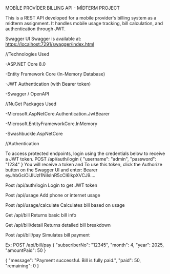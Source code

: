 ﻿MOBİLE PROVİDER BILLING API - MİDTERM PROJECT

This is a REST API developed for a mobile provider's billing system as a midterm assignment. It handles mobile usage tracking, bill calculation, and authentication through JWT.

Swagger UI
Swagger is available at: [https://localhost:7291/swagger/index.html](https://midterm20250423220935-c0cpatede9a5e0c6.francecentral-01.azurewebsites.net/swagger/index.html)

//Technologies Used

-ASP.NET Core 8.0

-Entity Framework Core (In-Memory Database)

-JWT Authentication (with Bearer token)

-Swagger / OpenAPI

//NuGet Packages Used

-Microsoft.AspNetCore.Authentication.JwtBearer

-Microsoft.EntityFrameworkCore.InMemory

-Swashbuckle.AspNetCore

//Authentication

To access protected endpoints, login using the credentials below to receive a JWT token.
POST /api/auth/login
{
  "username": "admin",
  "password": "1234"
}
You will receive a token and To use this token, click the Authorize button on the Swagger UI and enter: Bearer eyJhbGciOiJIUzI1NiIsInR5cCI6IkpXVCJ9....

Post       /api/auth/login       Login to get JWT token

Post       /api/usage            Add phone or internet usage  

Post       /api/usage/calculate  Calculates bill based on usage

Get        /api/bill             Returns basic bill info

Get        /api/bill/detail      Returns detailed bill breakdown

Post       /api/bill/pay         Simulates bill payment

Ex:
POST /api/bill/pay
{
  "subscriberNo": "12345",
  "month": 4,
  "year": 2025,
  "amountPaid": 50
}

{
  "message": "Payment successful. Bill is fully paid.",
  "paid": 50,
  "remaining": 0
}
